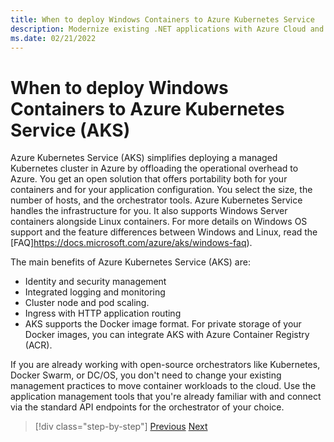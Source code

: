 ```yaml
---
title: When to deploy Windows Containers to Azure Kubernetes Service
description: Modernize existing .NET applications with Azure Cloud and Windows containers | When to deploy Windows Containers to Azure Kubernetes Service
ms.date: 02/21/2022
---
```

# When to deploy Windows Containers to Azure Kubernetes Service (AKS)

Azure Kubernetes Service (AKS) simplifies deploying a managed Kubernetes cluster in Azure by offloading the operational overhead to Azure. You get an open solution that offers portability both for your containers and for your application configuration. You select the size, the number of hosts, and the orchestrator tools. Azure Kubernetes Service handles the infrastructure for you. It also supports Windows Server containers alongside Linux containers. For more details on Windows OS support and the feature differences between Windows and Linux, read the [FAQ]https://docs.microsoft.com/azure/aks/windows-faq).

The main benefits of Azure Kubernetes Service (AKS) are:

- Identity and security management
- Integrated logging and monitoring
- Cluster node and pod scaling.
- Ingress with HTTP application routing
- AKS supports the Docker image format. For private storage of your Docker images, you can integrate AKS with Azure Container Registry (ACR).

If you are already working with open-source orchestrators like Kubernetes, Docker Swarm, or DC/OS, you don't need to change your existing management practices to move container workloads to the cloud. Use the application management tools that you're already familiar with and connect via the standard API endpoints for the orchestrator of your choice.

>[!div class="step-by-step"]
>[Previous](when-to-deploy-windows-containers-to-azure-container-instances-ACI.md)
>[Next](choosing-azure-compute-options-for-container-based-applications.md)
